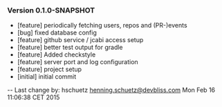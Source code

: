 
### Version 0.1.0-SNAPSHOT
 - [feature] periodically fetching users, repos and (PR-)events
 - [bug] fixed database config
 - [feature] github service / jcabi access setup
 - [feature] better test output for gradle
 - [feature] Added checkstyle
 - [feature] server port and log configuration
 - [feature] project setup
 - [initial] initial commit

-- Last change by: hschuetz <henning.schuetz@devbliss.com> Mon Feb 16 11:06:38 CET 2015